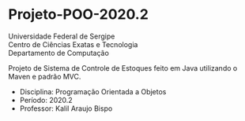 # Projeto-POO-2020.2

Universidade Federal de Sergipe <br/>
Centro de Ciências Exatas e Tecnologia <br/>
Departamento de Computação <br/>

Projeto de Sistema de Controle de Estoques feito em Java utilizando o Maven e padrão MVC.

* Disciplina: Programação Orientada a Objetos <br/>
* Período: 2020.2 <br/>
* Professor: Kalil Araujo Bispo <br/>


